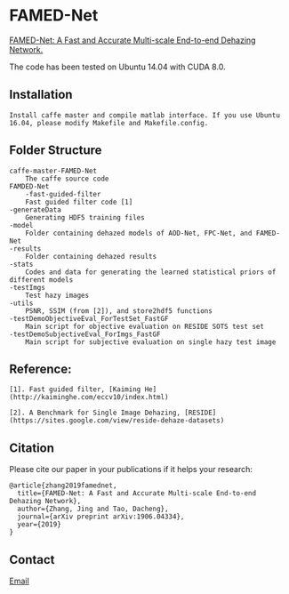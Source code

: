 # FAMED-Net
[FAMED-Net: A Fast and Accurate Multi-scale End-to-end Dehazing Network.](https://chaimi2013.github.io/Research/FAMED-Net/)

The code has been tested on Ubuntu 14.04 with CUDA 8.0.

## Installation
    Install caffe master and compile matlab interface. If you use Ubuntu 16.04, please modify Makefile and Makefile.config. 

## Folder Structure
    caffe-master-FAMED-Net
        The caffe source code
    FAMDED-Net
    	-fast-guided-filter
		Fast guided filter code [1]
	-generateData
		Generating HDF5 training files
	-model
		Folder containing dehazed models of AOD-Net, FPC-Net, and FAMED-Net
	-results
		Folder containing dehazed results
	-stats
		Codes and data for generating the learned statistical priors of different models
	-testImgs
		Test hazy images
	-utils
		PSNR, SSIM (from [2]), and store2hdf5 functions
	-testDemoObjectiveEval_ForTestSet_FastGF
		Main script for objective evaluation on RESIDE SOTS test set
	-testDemoSubjectiveEval_ForImgs_FastGF
		Main script for subjective evaluation on single hazy test image

## Reference: 
    [1]. Fast guided filter, [Kaiming He](http://kaiminghe.com/eccv10/index.html)
    
    [2]. A Benchmark for Single Image Dehazing, [RESIDE](https://sites.google.com/view/reside-dehaze-datasets)
            
## Citation
Please cite our paper in your publications if it helps your research:

    @article{zhang2019famednet,
      title={FAMED-Net: A Fast and Accurate Multi-scale End-to-end Dehazing Network},
      author={Zhang, Jing and Tao, Dacheng},
      journal={arXiv preprint arXiv:1906.04334},
      year={2019}
    }

## Contact
[Email](zj.winner@163.com)
